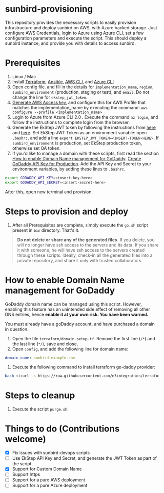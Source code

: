 # sunbird-provisioning

This repository provides the necessary scripts to easily provision infrastructure and deploy sunbird on AWS, with Azure backed storage. Just configure AWS Credentials, login to Azure using Azure CLI, set a few configuration parameters and execute the script. This should deploy a sunbird instance, and provide you with details to access sunbird.

# Prerequisites
1. Linux / Mac
1. Install [Terraform](https://www.terraform.io/intro/getting-started/install.html), [Ansible](https://docs.ansible.com/ansible/latest/installation_guide/intro_installation.html), [AWS CLI](https://docs.aws.amazon.com/cli/latest/userguide/installing.html), and [Azure CLI](https://docs.microsoft.com/en-us/cli/azure/install-azure-cli?view=azure-cli-latest)
1. Open config file, and fill in the details for `implementation_name`, `region`, `sunbird_environment` (production, staging or test), and `email`. Do not change the line for `ekstep_jwt_token`.
1. [Generate AWS Access key](https://docs.aws.amazon.com/general/latest/gr/aws-sec-cred-types.html#access-keys-and-secret-access-keys), and configure this for AWS Profile that matches the implementation_name by executing the command: `aws configure --profile <implementation_name>`
1. Login to Azure from Azure CLI 2.0 . Execute the command `az login`, and follow the instructions to complete login from the browser.
1. Generate the EkStep JWT token by following the instructions from [here](http://www.sunbird.org/developer-docs/telemetry/authtokengenerator_jslibrary/#how-to-generate-authorization-credentials) and [here](https://community.ekstep.in/developer-knowledgebase/45-getting-started-with-apis). Set EkStep JWT Token as an environment variable: open `.bashrc`, and add a line `export EKSTEP_JWT_TOKEN=<INSERT-TOKEN-HERE>`. If `sunbird_environment` is production, set EkStep production token, otherwise set QA token.
1. If you'd like to manage a domain with these scripts, first read the section [How to enable Domain Name management for GoDaddy](#godaddy). [Create GoDaddy API Key for Production](https://developer.godaddy.com/keys). Add the API Key and Secret to your environment variables, by adding these lines to `.bashrc`.

```bash
export GODADDY_API_KEY=<insert-key-here>
export GODADDY_API_SECRET=<insert-secret-here>
```

After this, open new terminal and provision.

# Steps to provision and deploy
1. After all Prerequisites are complete, simply execute the `go.sh` script present in `bin` directory. That's it.

> __Do not delete or share any of the generated files.__ If you delete, you will no longer have ssh access to the servers and its data. If you share it with someone, he will have ssh access to the servers created through these scripts. Ideally, check-in all the generated files into a private repository, and share it only with trusted collaborators.

# <a name="godaddy"></a>How to enable Domain Name management for GoDaddy
GoDaddy domain name can be managed using this script. However, enabling this feature has an unintended side effect of removing all other DNS entries, hence __enable it at your own risk. You have been warned.__

You must already have a goDaddy account, and have purchased a domain in question.

1. Open the file `terraform/domain-setup.tf`. Remove the first line (`/*`) and the last line (`*/`), save and close.
1. Open `config`, and add the following line for domain name:
  ```yaml
  domain_name: sunbird.example.com
  ```
1. Execute the following command to install terraform go-daddy provider:
  ```bash
  bash <(curl -s https://raw.githubusercontent.com/n3integration/terraform-godaddy/master/install.sh)
  ```

# Steps to cleanup
1. Execute the script `purge.sh`

# Things to do (Contributions welcome)
- [x] Fix issues with sunbird-devops scripts
- [ ] Use EkStep API Key and Secret, and generate the JWT Token as part of the script
- [x] Support for Custom Domain Name
- [ ] Support https
- [ ] Support for a pure AWS deployment
- [ ] Support for a pure Azure deployment
